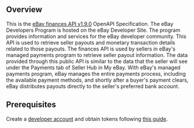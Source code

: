 ## Overview
This is the [eBay finances API v1.9.0](https://developer.ebay.com/api-docs/sell/finances/overview.html) OpenAPI Specification.  The eBay Developers Program is hosted on the eBay Developer Site. The program provides information and services for  the eBay developer community. This API is used to retrieve seller payouts and monetary transaction details related to those payouts. The finances API is used by sellers in eBay's managed payments program to retrieve seller payout information.  The data provided through this public API is similar to the data that the seller will see under the Payments tab of  Seller Hub in My eBay. With eBay's managed payments program, eBay manages the entire payments process, including the  available payment methods, and shortly after a buyer's payment clears, eBay distributes payouts directly to the  seller's preferred bank account.
## Prerequisites

  Create a [developer account](https://developer.ebay.com/api-docs/static/creating-edp-account.html)  and obtain tokens following [this guide](https://developer.ebay.com/api-docs/static/oauth-tokens.html).
